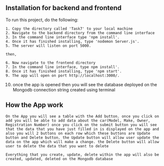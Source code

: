 ## Installation for backend and frontend
To run this project, do the following:

    1. Copy the directory called 'Task7' to your local machine
    2. Navigate to the backend directory from the command line interface
    3. In the command line interface type 'npm install'.
    4. Once it has finished installing, type 'nodemon Server.js'.
    5. The server will listen on port 5000.

    then,

    6. Now navigate to the frontend directory 
    7. In the command line interface, type npm install'.
    8. Once it has finished installing, type 'npm start'.
    9. The app will open on port http://localhost:3000/.
   10. once the app is opened then you will see the database deployed on the Mongodb connection string created using terminal

##  How the App work

    On the App you will see a table with the Add button. once you click on add you will be able to add data about the car(Model, Make, Owner, Registration Number) once you click on the submit button you will see that the data that you have just filled in is displayed on the app and also you will 2 buttons on each row which these buttons are Update button and Delete button. the Update button will allow user update the data on the app which will make a change. the Delete button will allow user to delete the data that you want to delete 

    Everything that you create, update, delete within the app will also be created, updated, deleted on the Mongodb database